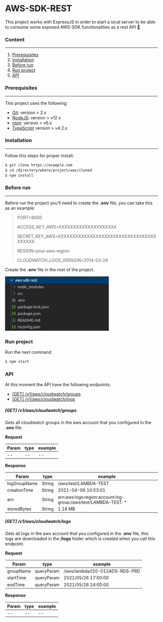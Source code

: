 # AWS-SDK-REST 

This project works with ExpressJS in order to start a local server to be able to consume some exposed AWS-SDK functionalities as a rest API :metal:.

### Content
***
1. [Prerequisites](#prerequisites)
2. [Installation](#installation)
3. [Before run](#before-run)
4. [Run project](#run-project)
5. [API](#api)

### Prerequisites
***
This project uses the following:

* [Git](https://git-scm.com/downloads): version > 2.x
* [NodeJS](https://nodejs.org/): version > v12.x
* [npm](https://www.npmjs.com/): version > v6.x
* [TypeScript](http://typescriptlang.org/) version > v4.2.x

### Installation
***
Follow this steps for proper install:

```sh
$ git clone https://example.com
$ cd /directory/where/project/was/cloned
$ npm install
``` 

### Before run
***
Before run the project you'll need to create the **.env** file, you can take this as an example:

> PORT=8000
> 
>ACCESS_KEY_AWS=XXXXXXXXXXXXXXXXXXXX
>
>SECRET_KEY_AWS=XXXXXXXXXXXXXXXXXXXXXXXXXXXXXXXXXXXXXXXX
>
>REGION=your-aws-region
>
>CLOUDWATCH_LOGS_VERSION=2014-03-28

Create the **.env** file in the root of the project.

![](images/github-env-example.png)


### Run project

Run the next command

```sh
$ npm start
```

### API

At this moment the API have the following endpoints:

* [[GET] /v1/aws/cloudwatch/groups]([get]-/v1/aws/cloudwatch/groups)
* [[GET] /v1/aws/cloudwatch/logs]([get]-/v1/aws/cloudwatch/logs)

##### [GET] /v1/aws/cloudwatch/groups
Gets all cloudwatch groups in the aws account that you configured in the **.env** file.

**Request**

Param | type | example
--- | --- | ---
-- | -- | --

**Response**

Param | type | example
--- | --- | ---
logGroupName | String | /aws/test/LAMBDA-TEST
creationTime | String | 2021-04-06 10:53:01
arn | String | arn:aws:logs:region:account:log-group:/aws/test/LAMBDA-TEST: *
storedBytes | String | 1.18 MB

##### [GET] /v1/aws/cloudwatch/logs
Gets all logs in the aws account that you configured in the **.env** file, this logs are downloaded in the **/logs** folder which is created when you call this endpoint.

**Request**

Param | type | example
--- | --- | ---
groupName | queryParam | /aws/lambda/I20-012ADS-RDS-PRD
startTime | queryParam | 2021/05/26 17:00:00
endTime | queryParam | 2021/05/26 24:00:00

**Response**

Param | type | example
--- | --- | ---
-- | -- | --